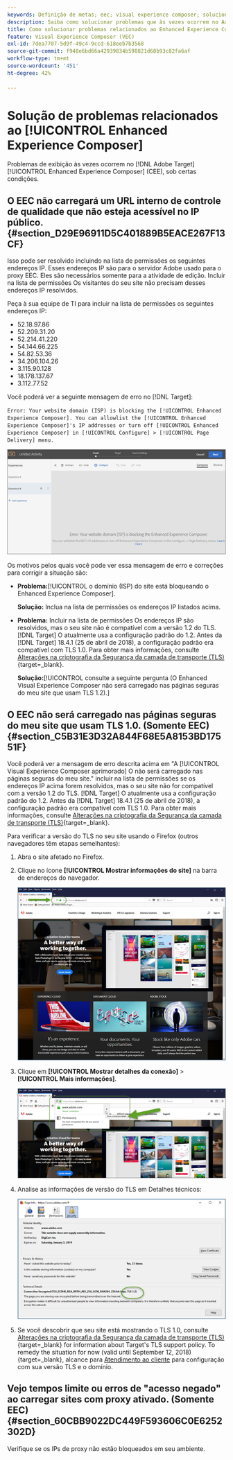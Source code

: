 ```yaml
---
keywords: Definição de metas; eec; visual experience composer; solucionar problemas do enhanced experience composer; solução de problemas
description: Saiba como solucionar problemas que às vezes ocorrem no Adobe [!DNL Target] O Enhanced Experience Composer (EEC) sob determinadas condições.
title: Como solucionar problemas relacionados ao Enhanced Experience Composer?
feature: Visual Experience Composer (VEC)
exl-id: 7dea7707-5d9f-49c4-9ccd-618eeb7b3568
source-git-commit: f948e6bd66a42939834b598821d68b93c82fa6af
workflow-type: tm+mt
source-wordcount: '451'
ht-degree: 42%

---
```


# Solução de problemas relacionados ao [!UICONTROL Enhanced Experience Composer]

Problemas de exibição às vezes ocorrem no [!DNL Adobe Target] [!UICONTROL Enhanced Experience Composer] (CEE), sob certas condições.

## O EEC não carregará um URL interno de controle de qualidade que não esteja acessível no IP público. {#section_D29E96911D5C401889B5EACE267F13CF}

Isso pode ser resolvido incluindo na lista de permissões os seguintes endereços IP. Esses endereços IP são para o servidor Adobe usado para o proxy EEC. Eles são necessários somente para a atividade de edição. Incluir na lista de permissões Os visitantes do seu site não precisam desses endereços IP resolvidos.

Peça à sua equipe de TI para incluir na lista de permissões os seguintes endereços IP:

* 52.18.97.86
* 52.209.31.20
* 52.214.41.220
* 54.144.66.225
* 54.82.53.36
* 34.206.104.26
* 3.115.90.128
* 18.178.137.67
* 3.112.77.52

Você poderá ver a seguinte mensagem de erro no [!DNL Target]:

`Error: Your website domain (ISP) is blocking the [!UICONTROL Enhanced Experience Composer]. You can allowlist the [!UICONTROL Enhanced Experience Composer]'s IP addresses or turn off [!UICONTROL Enhanced Experience Composer] in [!UICONTROL Configure] > [!UICONTROL Page Delivery] menu.`

![Imagem de _erro EEC](assets/EEC_error.png)

Os motivos pelos quais você pode ver essa mensagem de erro e correções para corrigir a situação são:

* **Problema:**[!UICONTROL o domínio (ISP) do site está bloqueando o Enhanced Experience Composer].

  **Solução:** Inclua na lista de permissões os endereços IP listados acima.

* **Problema:** Incluir na lista de permissões Os endereços IP são resolvidos, mas o seu site não é compatível com a versão 1.2 do TLS. [!DNL Target] O atualmente usa a configuração padrão do 1.2. Antes da [!DNL Target] 18.4.1 (25 de abril de 2018), a configuração padrão era compatível com TLS 1.0. Para obter mais informações, consulte [Alterações na criptografia da Segurança da camada de transporte (TLS)](https://experienceleague.adobe.com/docs/target-dev/developer/implementation/tls-transport-layer-security-encryption.html){target=_blank}.

  **Solução:**[!UICONTROL consulte a seguinte pergunta (O Enhanced Visual Experience Composer não será carregado nas páginas seguras do meu site que usam TLS 1.2).]

## O EEC não será carregado nas páginas seguras do meu site que usam TLS 1.0. (Somente EEC) {#section_C5B31E3D32A844F68E5A8153BD17551F}

Você poderá ver a mensagem de erro descrita acima em &quot;A [!UICONTROL Visual Experience Composer aprimorado] O não será carregado nas páginas seguras do meu site.&quot; incluir na lista de permissões se os endereços IP acima forem resolvidos, mas o seu site não for compatível com a versão 1.2 do TLS. [!DNL Target] O atualmente usa a configuração padrão do 1.2. Antes da [!DNL Target] 18.4.1 (25 de abril de 2018), a configuração padrão era compatível com TLS 1.0. Para obter mais informações, consulte [Alterações na criptografia da Segurança da camada de transporte (TLS)](https://experienceleague.adobe.com/docs/target-dev/developer/implementation/tls-transport-layer-security-encryption.html){target=_blank}.

Para verificar a versão do TLS no seu site usando o Firefox (outros navegadores têm etapas semelhantes):

1. Abra o site afetado no Firefox.
1. Clique no ícone **[!UICONTROL Mostrar informações do site]** na barra de endereços do navegador.

   ![imagem firefox_more_info](assets/firefox_more_info.png)

1. Clique em **[!UICONTROL Mostrar detalhes da conexão]** > **[!UICONTROL Mais informações]**.

   ![imagem firefox_more_info_2](assets/firefox_more_info_2.png)

1. Analise as informações de versão do TLS em Detalhes técnicos:

   ![imagem firefox_more_info_3](assets/firefox_more_info_3.png)

1. Se você descobrir que seu site está mostrando o TLS 1.0, consulte [Alterações na criptografia da Segurança da camada de transporte (TLS)](https://experienceleague.adobe.com/docs/target-dev/developer/implementation/tls-transport-layer-security-encryption.html){target=_blank} for information about Target's TLS support policy. To remedy the situation for now (valid until September 12, 2018){target=_blank}, alcance para [Atendimento ao cliente](/help/main/cmp-resources-and-contact-information.md#reference_ACA3391A00EF467B87930A450050077C) para configuração com sua versão TLS e o domínio.

## Vejo tempos limite ou erros de &quot;acesso negado&quot; ao carregar sites com proxy ativado. (Somente EEC) {#section_60CBB9022DC449F593606C0E6252302D}

Verifique se os IPs de proxy não estão bloqueados em seu ambiente.
